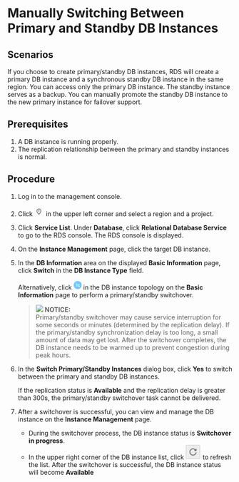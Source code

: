 # Manually Switching Between Primary and Standby DB Instances<a name="rds_pg_switch_ha"></a>

## Scenarios<a name="en-us_topic_0171122829_section65309468111824"></a>

If you choose to create primary/standby DB instances, RDS will create a primary DB instance and a synchronous standby DB instance in the same region. You can access only the primary DB instance. The standby instance serves as a backup. You can manually promote the standby DB instance to the new primary instance for failover support.

## Prerequisites<a name="en-us_topic_0171122829_section45499509111836"></a>

1.  A DB instance is running properly.
2.  The replication relationship between the primary and standby instances is normal.

## Procedure<a name="en-us_topic_0171122829_section44566875111846"></a>

1.  Log in to the management console.
2.  Click  ![](figures/region.png)  in the upper left corner and select a region and a project.
3.  Click  **Service List**. Under  **Database**, click  **Relational Database Service**  to go to the RDS console. The RDS console is displayed.
4.  On the  **Instance Management**  page, click the target DB instance.
5.  In the  **DB Information**  area on the displayed  **Basic Information**  page, click  **Switch**  in the  **DB Instance Type**  field.

    Alternatively, click  ![](figures/switch.PNG)  in the DB instance topology on the  **Basic Information**  page to perform a primary/standby switchover.

    >![](/images/icon-notice.gif) **NOTICE:**   
    >Primary/standby switchover may cause service interruption for some seconds or minutes \(determined by the replication delay\). If the primary/standby synchronization delay is too long, a small amount of data may get lost. After the switchover completes, the DB instance needs to be warmed up to prevent congestion during peak hours.  

6.  In the  **Switch Primary/Standby Instances**  dialog box, click  **Yes**  to switch between the primary and standby DB instances.

    If the replication status is  **Available**  and the replication delay is greater than 300s, the primary/standby switchover task cannot be delivered. 

7.  After a switchover is successful, you can view and manage the DB instance on the  **Instance Management**  page.
    -   During the switchover process, the DB instance status is  **Switchover in progress**.
    -   In the upper right corner of the DB instance list, click  ![](figures/refresh.png)  to refresh the list. After the switchover is successful, the DB instance status will become  **Available** 


